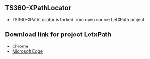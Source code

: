 ## TS360-XPathLocator
 - TS360-XPathLocator is forked from open source LetXPath project.



##  Download link for project LetxPath

 - [Chrome](https://chrome.google.com/webstore/detail/letxpath/bekehlnepmijedippfibbmbglglbmlgk)
 - [Microsoft Edge](https://microsoftedge.microsoft.com/addons/detail/letxpath/pofcpjkomkjloookffaigkimdkmnfgim)

